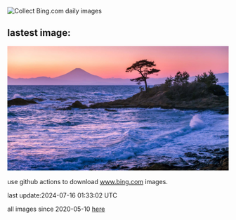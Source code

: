 ![Collect Bing.com daily images](https://github.com/counter2015/bing-daily-images/workflows/Collect%20Bing.com%20daily%20images/badge.svg)
## lastest image:
![](images/TateishiPark.jpg)

use github actions to download www.bing.com images.

last update:2024-07-16 01:33:02 UTC

all images since 2020-05-10 [here](https://github.com/counter2015/bing-daily-images/tree/master/images) 
